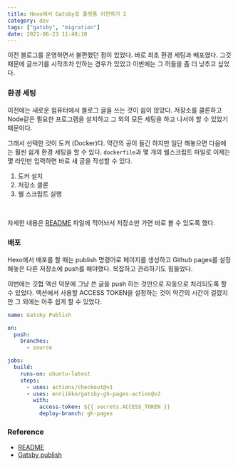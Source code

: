 ```yaml
---
title: Hexo에서 Gatsby로 플랫폼 이전하기 2
category: dev
tags: ["gatsby", "migration"]
date: 2021-06-23 11:48:10
---
```


이전 블로그를 운영하면서 불편했던 점이 있었다. 바로 최초 환경 세팅과 배포였다. 그것 때문에 글쓰기를 시작조차 안하는 경우가 있었고 이번에는 그 허들을 좀 더 낮추고 싶었다.

### 환경 세팅

이전에는 새로운 컴퓨터에서 블로그 글을 쓰는 것이 쉽이 않았다. 저장소를 클론하고 Node같은 필요한 프로그램을 설치하고 그 외의 모든 세팅을 하고 나서야 할 수 있었기 때문이다. 

그래서 선택한 것이 도커 (Docker)다. 약간의 공이 들긴 하지만 일단 해놓으면 다음에는 훨씬 쉽게 환경 세팅을 할 수 있다. `dockerfile`과 몇 개의 쉘스크립트 파일로 이제는 몇 라인만 입력하면 바로 새 글을 작성할 수 있다.

1. 도커 설치
2. 저장소 클론
3. 쉘 스크립트 실행

<br />

자세한 내용은 [README](https://github.com/bestalign/bestalign.github.io/blob/source/README.md) 파일에 적어놔서 저장소만 가면 바로 볼 수 있도록 했다.

### 배포

Hexo에서 배포를 할 때는 publish 명령어로 페이지를 생성하고 Github pages를 설정해놓은 다른 저장소에 push를 해야했다. 복잡하고 관리하기도 힘들었다.

이번에는 깃헙 액션 덕분에 그냥 쓴 글을 push 하는 것만으로 자동으로 처리되도록 할 수 있었다. 액션에서 사용할 ACCESS TOKEN을 설정하는 것이 약간의 시간이 걸렸지만 그 외에는 아주 쉽게 할 수 있었다.

```yaml
name: Gatsby Publish

on:
  push:
    branches:
      - source

jobs:
  build:
    runs-on: ubuntu-latest
    steps:
      - uses: actions/checkout@v1
      - uses: enriikke/gatsby-gh-pages-action@v2
        with:
          access-token: ${{ secrets.ACCESS_TOKEN }}
          deploy-branch: gh-pages 
```

### Reference
- [README](https://github.com/bestalign/bestalign.github.io/blob/source/README.md)
- [Gatsby publish](https://github.com/marketplace/actions/gatsby-publish)